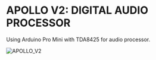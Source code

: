 # APOLLO V2: DIGITAL AUDIO PROCESSOR
Using Arduino Pro Mini with TDA8425 for audio processor.

![APOLLO_V2](https://user-images.githubusercontent.com/61274357/221390047-f0217bd1-58a0-41e0-8654-e4d8c2faa9e5.png)
